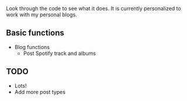 Look through the code to see what it does. It is currently personalized to work with my personal blogs.

## Basic functions

- Blog functions
  - Post Spotify track and albums

## TODO

- Lots!
- Add more post types
